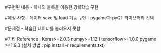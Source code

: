 #구현된 내용
    - 하나의 블록을 이용한 강화학습 구현
    
#예정 사항
    - 데이터 save 및 load 기능 구현
    - pygame과 pyQT 라이브러리 선택

#문제점
    - 학습된 데이터를 불러오지 못함

#기타
    Reference :
        Keras>=2.0.3
        numpy>=1.12.1
        tensorflow>=1.0.0
        pygame >=1.9.3
        (설치 방법 : pip install -r requirements.txt)
